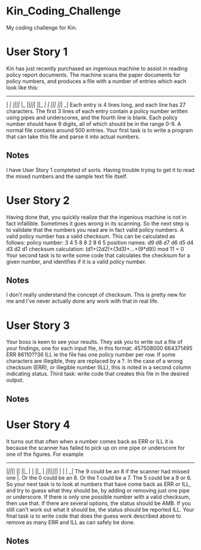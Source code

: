 # Kin_Coding_Challenge
My coding challenge for Kin.


# User Story 1
Kin has just recently purchased an ingenious machine to assist in reading policy report documents.
The machine scans the paper documents for policy numbers, and produces a file with a number of
entries which each look like this:
_ _ _ _ _ _ _
| _| _||_||_ |_ ||_||_|
||_ _| | _||_| ||_| _|
Each entry is 4 lines long, and each line has 27 characters. The first 3 lines of each entry contain a
policy number written using pipes and underscores, and the fourth line is blank. Each policy
number should have 9 digits, all of which should be in the range 0-9. A normal file contains around
500 entries.
Your first task is to write a program that can take this file and parse it into actual numbers.

## Notes
I have User Story 1 completed of sorts. Having trouble trying to get it to read the mixed numbers and the sample text file itself.


# User Story 2
Having done that, you quickly realize that the ingenious machine is not in fact infallible. Sometimes
it goes wrong in its scanning. So the next step is to validate that the numbers you read are in fact
valid policy numbers. A valid policy number has a valid checksum. This can be calculated as
follows:
policy number: 3 4 5 8 8 2 8 6 5
position names: d9 d8 d7 d6 d5 d4 d3 d2 d1
checksum calculation:
(d1+(2*d2)+(3*d3)+...+(9*d9)) mod 11 = 0
Your second task is to write some code that calculates the checksum for a given number, and
identifies if it is a valid policy number.


## Notes
I don't really understand the concept of checksum. This is pretty new for me and I've never actually done any work with that in real life.


# User Story 3
Your boss is keen to see your results. They ask you to write out a file of your findings, one for each
input file, in this format:
457508000
664371495 ERR
86110??36 ILL
ie the file has one policy number per row. If some characters are illegible, they are replaced by a ?.
In the case of a wrong checksum (ERR), or illegible number (ILL), this is noted in a second column
indicating status.
Third task: write code that creates this file in the desired output.


## Notes




# User Story 4
It turns out that often when a number comes back as ERR or ILL it is because the scanner has failed
to pick up on one pipe or underscore for one of the figures. For example
_ _ _ _ _ _ _
|_||_|| || ||_ | | ||_
| _||_||_||_| | | | _|
The 9 could be an 8 if the scanner had missed one |. Or the 0 could be an 8. Or the 1 could be a 7.
The 5 could be a 9 or 6. So your next task is to look at numbers that have come back as ERR or
ILL, and try to guess what they should be, by adding or removing just one pipe or underscore. If
there is only one possible number with a valid checksum, then use that. If there are several options,
the status should be AMB. If you still can't work out what it should be, the status should be reported
ILL.
Your final task is to write code that does the guess work described above to remove as many ERR
and ILL as can safely be done.

## Notes
